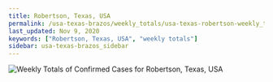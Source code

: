 ```yaml
---
title: Robertson, Texas, USA
permalink: /usa-texas-brazos/weekly_totals/usa-texas-robertson-weekly_totals.html
last_updated: Nov 9, 2020
keywords: ["Robertson, Texas, USA", "weekly totals"]
sidebar: usa-texas-brazos_sidebar
---
```


![Weekly Totals of Confirmed Cases for Robertson, Texas, USA](/covid_tracker/images/graphs/usa-texas-robertson-weekly_totals_graph.png)
